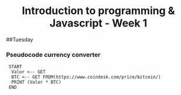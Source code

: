 
<h1 align="center">Introduction to programming & Javascript - Week 1</h1>
  
  
 ##Tuesday
<h3>Pseudocode currency converter</h3>

```
 START
  Valor <-- GET
  BTC <-- GET FROM(https://www.coindesk.com/price/bitcoin/)
  PRINT (Valor * BTC)
 END
```
